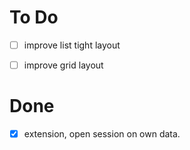 # To Do

-   [ ] improve list tight layout

-   [ ] improve grid layout

# Done

-   [x] extension, open session on own data.
